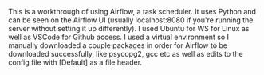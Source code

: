 This is a workthrough of using Airflow, a task scheduler. 
It uses Python and can be seen on the Airflow UI (usually localhost:8080 if you're running the server without setting it up differently).
I used Ubuntu for WS for Linux as well as VSCode for Github access. 
I used a virtual environment so I manually downloaded a couple packages in order for Airflow to be downloaded successfully, like psycopg2, gcc etc as well as edits to the config file with [Default] as a file header.
